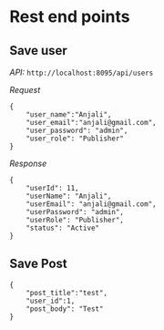# Rest end points

## Save user

*API:* `http://localhost:8095/api/users`

*Request*
```
{
    "user_name":"Anjali",
    "user_email":"anjali@gmail.com",
    "user_password": "admin",
    "user_role": "Publisher"
}
```
*Response*
```
{
    "userId": 11,
    "userName": "Anjali",
    "userEmail": "anjali@gmail.com",
    "userPassword": "admin",
    "userRole": "Publisher",
    "status": "Active"
}
```

## Save Post

```
{
    "post_title":"test",
    "user_id":1,
    "post_body": "Test"
}
```
